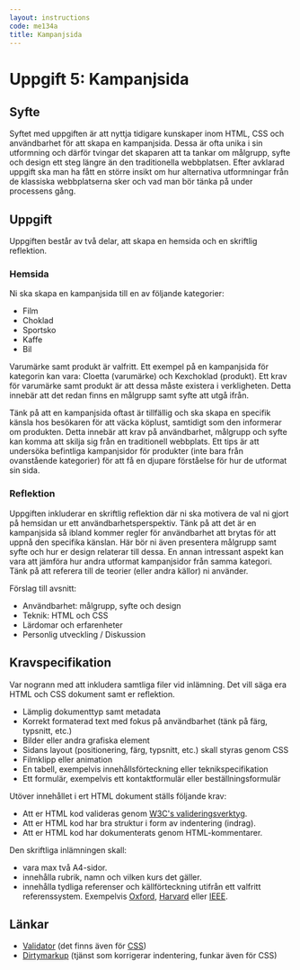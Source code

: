 ```yaml
---
layout: instructions
code: me134a
title: Kampanjsida
---
```


# Uppgift 5: Kampanjsida

## Syfte

Syftet med uppgiften är att nyttja tidigare kunskaper inom HTML, CSS och användbarhet för att skapa en kampanjsida. Dessa är ofta unika i sin utformning och därför tvingar det skaparen att ta tankar om målgrupp, syfte och design ett steg längre än den traditionella webbplatsen. Efter avklarad uppgift ska man ha fått en större insikt om hur alternativa utformningar från de klassiska webbplatserna sker och vad man bör tänka på under processens gång.

## Uppgift

Uppgiften består av två delar, att skapa en hemsida och en skriftlig reflektion.

### Hemsida

Ni ska skapa en kampanjsida till en av följande kategorier:

* Film
* Choklad
* Sportsko
* Kaffe
* Bil

Varumärke samt produkt är valfritt. Ett exempel på en kampanjsida för kategorin kan vara: Cloetta (varumärke) och Kexchoklad (produkt). Ett krav för varumärke samt produkt är att dessa måste existera i verkligheten. Detta innebär att det redan finns en målgrupp samt syfte att utgå ifrån.

Tänk på att en kampanjsida oftast är tillfällig och ska skapa en specifik känsla hos besökaren för att väcka köplust, samtidigt som den informerar om produkten. Detta innebär att krav på användbarhet, målgrupp och syfte kan komma att skilja sig från en traditionell webbplats. Ett tips är att undersöka befintliga kampanjsidor för produkter (inte bara från ovanstående kategorier) för att få en djupare förståelse för hur de utformat sin sida.

### Reflektion

Uppgiften inkluderar en skriftlig reflektion där ni ska motivera de val ni gjort på hemsidan ur ett användbarhetsperspektiv. Tänk på att det är en kampanjsida så ibland kommer regler för användbarhet att brytas för att uppnå den specifika känslan. Här bör ni även presentera målgrupp samt syfte och hur er design relaterar till dessa. En annan intressant aspekt kan vara att jämföra hur andra utformat kampanjsidor från samma kategori. Tänk på att referera till de teorier (eller andra källor) ni använder.

Förslag till avsnitt:

* Användbarhet: målgrupp, syfte och design
* Teknik: HTML och CSS
* Lärdomar och erfarenheter
* Personlig utveckling / Diskussion

## Kravspecifikation

Var nogrann med att inkludera samtliga filer vid inlämning. Det vill säga era HTML och CSS dokument samt er reflektion.

* Lämplig dokumenttyp samt metadata
* Korrekt formaterad text med fokus på användbarhet (tänk på färg, typsnitt, etc.)
* Bilder eller andra grafiska element
* Sidans layout (positionering, färg, typsnitt, etc.) skall styras genom CSS
* Filmklipp eller animation
* En tabell, exempelvis innehållsförteckning eller teknikspecifikation
* Ett formulär, exempelvis ett kontaktformulär eller beställningsformulär

Utöver innehållet i ert HTML dokument ställs följande krav:

* Att er HTML kod valideras genom [W3C's valideringsverktyg][validator].
* Att er HTML kod har bra struktur i form av indentering (indrag).
* Att er HTML kod har dokumenterats genom HTML-kommentarer.

Den skriftliga inlämningen skall:

* vara max två A4-sidor.
* innehålla rubrik, namn och vilken kurs det gäller.
* innehålla tydliga referenser och källförteckning utifrån ett valfritt referenssystem. Exempelvis [Oxford][oxford], [Harvard][harvard] eller [IEEE][ieee].

## Länkar

* [Validator][validator] (det finns även för [CSS][css validator])
* [Dirtymarkup][dirtymarkup] (tjänst som korrigerar indentering, funkar även för CSS)

[css validator]: http://jigsaw.w3.org/css-validator/
[validator]: http://validator.w3.org
[dirtymarkup]: http://www.dirtymarkup.com/
[ieee]: http://www.ieee.org/documents/ieeecitationref.pdf
[oxford]: http://www.ub.umu.se/skriva/skriva-referenser/referenser-oxford
[harvard]: http://www.ub.umu.se/skriva/skriva-referenser/referenser-harvard


